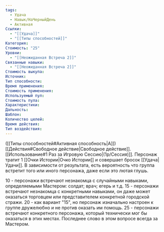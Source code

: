 ```yaml
---
tags:
  - Удача
  - Навык/НаЧерныйДень
  - Активная
Ссылки:
  - "[[Удача]]"
  - "[[Типы способностей]]"
Категория: 
Стоимость: "25"
Уровни:
  - "[[Неожиданная Встреча 2]]"
Связанные навыки:
  - "[[Неожиданная Встреча 2]]"
Стоимость выкупа:
Источник:
Тип способности:
Время применения:
Стоимость применения:
Используемый пул:
Стоимость пула:
Характеристики:
Дальность:
Шаблон:
Количество целей:
Время действия:
Тип воздействия:
---
```

([[Типы способностей#Активная способность|А]]) [[Действия#Свободное действие|Свободное действие]]. [[Использование#1 Раз за Игровую Сессию|(1р/Сессия)]]. Персонаж тратит 1 [[Очки Истории|Очко Истории]] и совершает бросок [[Удача|Удачи]]. В зависимости от результата, есть вероятность что группа встретит того или иного персонажа, даже если это лютая глушь. 

10 - персонажи встречают незнакомца с случайными навыками, определяемыми Мастером: солдат; врач; егерь и т.д.
15 - персонажи встречают незнакомца с конкретными навыками, он даже может оказаться торговцем или представителем конкретной городской стражи. 
20 - как вариант "15", но персонаж изначально настроен к группе дружелюбно и не против оказать им помощь. 
25 - персонажи встречают конкретного персонажа, который технически мог бы оказаться в этих местах. Последнее слово в этом вопросе всегда за Мастером. 